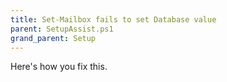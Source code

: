 ```yaml
---
title: Set-Mailbox fails to set Database value
parent: SetupAssist.ps1
grand_parent: Setup
---
```


Here's how you fix this.
